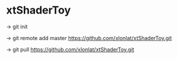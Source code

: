 # xtShaderToy

-> git init 

-> git remote add master https://github.com/xlonlat/xtShaderToy.git

-> git pull https://github.com/xlonlat/xtShaderToy.git

 
